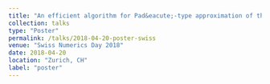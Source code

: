 ```yaml
---
title: "An efficient algorithm for Pad&eacute;-type approximation of the frequency response for the Helmholtz problem"
collection: talks
type: "Poster"
permalink: /talks/2018-04-20-poster-swiss
venue: "Swiss Numerics Day 2018"
date: 2018-04-20
location: "Zurich, CH"
label: "poster"
---
```

